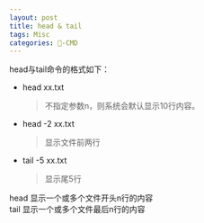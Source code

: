 ```yaml
---
layout: post
title: head & tail  
tags: Misc
categories: -CMD
---
```




head与tail命令的格式如下：
 
- head xx.txt 
	> 不指定参数n，则系统会默认显示10行内容。

- head -2 xx.txt
	> 显示文件前两行
- tail -5 xx.txt
	> 显示尾5行 

head 显示一个或多个文件开头n行的内容  
tail 显示一个或多个文件最后n行的内容  
